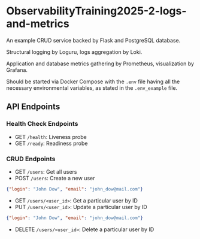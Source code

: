 # ObservabilityTraining2025-2-logs-and-metrics

An example CRUD service backed by Flask and PostgreSQL database.

Structural logging by Loguru, logs aggregation by Loki.

Application and database metrics gathering by Prometheus, visualization by Grafana.

Should be started via Docker Compose with the `.env` file having all the necessary environmental variables, as stated in the `.env_example` file.  

## API Endpoints

### Health Check Endpoints

* GET `/health`: Liveness probe
* GET `/ready`: Readiness probe

### CRUD Endpoints

* GET `/users`: Get all users
* POST `/users`: Create a new user
```json 
{"login": "John Dow", "email": "john_dow@mail.com"}
```
* GET `/users/<user_id>`: Get a particular user by ID
* PUT `/users/<user_id>`: Update a particular user by ID
```json
{"login": "John Dow", "email": "john_dow@mail.com"}
```
* DELETE `/users/<user_id>`: Delete a particular user by ID
